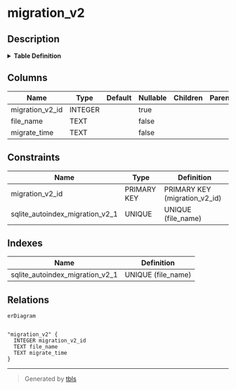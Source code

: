 # migration_v2

## Description

<details>
<summary><strong>Table Definition</strong></summary>

```sql
CREATE TABLE migration_v2 (
	migration_v2_id INTEGER PRIMARY KEY,
	file_name TEXT NOT NULL,
	migrate_time TEXT NOT NULL,
	UNIQUE(file_name)
) STRICT
```

</details>

## Columns

| Name | Type | Default | Nullable | Children | Parents | Comment |
| ---- | ---- | ------- | -------- | -------- | ------- | ------- |
| migration_v2_id | INTEGER |  | true |  |  |  |
| file_name | TEXT |  | false |  |  |  |
| migrate_time | TEXT |  | false |  |  |  |

## Constraints

| Name | Type | Definition |
| ---- | ---- | ---------- |
| migration_v2_id | PRIMARY KEY | PRIMARY KEY (migration_v2_id) |
| sqlite_autoindex_migration_v2_1 | UNIQUE | UNIQUE (file_name) |

## Indexes

| Name | Definition |
| ---- | ---------- |
| sqlite_autoindex_migration_v2_1 | UNIQUE (file_name) |

## Relations

```mermaid
erDiagram


"migration_v2" {
  INTEGER migration_v2_id
  TEXT file_name
  TEXT migrate_time
}
```

---

> Generated by [tbls](https://github.com/k1LoW/tbls)
